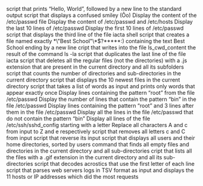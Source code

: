 script that prints “Hello, World”, followed by a new line to the standard output
script that displays a confused smiley (Ôo)
Display the content of the /etc/passwd file
Display the content of /etc/passwd and /etc/hosts
Display the last 10 lines of /etc/passwd
Display the first 10 lines of /etc/passwd
script that displays the third line of the file iacta
shell script that creates a file named exactly \*\\"Best School"\\\*$\?\*\*\*\*\*:) containing the text Best School ending by a new line
cript that writes into the file ls_cwd_content the result of the command ls -la
script that duplicates the last line of the file iacta
script that deletes all the regular files (not the directories) with a .js extension that are present in the current directory and all its subfolders
script that counts the number of directories and sub-directories in the current directory
script that displays the 10 newest files in the current directory
script that takes a list of words as input and prints only words that appear exactly once
Display lines containing the pattern “root” from the file /etc/passwd
Display the number of lines that contain the pattern “bin” in the file /etc/passwd
Display lines containing the pattern “root” and 3 lines after them in the file /etc/passwd
Display all the lines in the file /etc/passwd that do not contain the pattern “bin”
Display all lines of the file /etc/ssh/sshd_config starting with a letter
Replace all characters A and c from input to Z and e respectively
script that removes all letters c and C from input
script that reverse its input
script that displays all users and their home directories, sorted by users
command that finds all empty files and directories in the current directory and all sub-directories
cript that lists all the files with a .gif extension in the current directory and all its sub-directories
script that decodes acrostics that use the first letter of each line
script that parses web servers logs in TSV format as input and displays the 11 hosts or IP addresses which did the most requests
